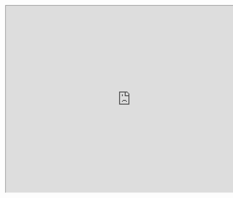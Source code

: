 <iframe
style="height:600px; width:800px;"
src="https://docs.google.com/document/d/e/2PACX-1vQqTKY2ZbPvmWE2VHwPekkGJAK-vHsKD6koRMTPur1vJxZut4sQbaaJrqcEgNllf9OSJfOcTkqlgcyc/pub?embedded=true">
</iframe>